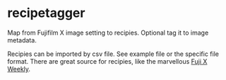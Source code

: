 # recipetagger
Map from Fujifilm X image setting to recipies. Optional tag it to image metadata.

Recipies can be imported by csv file. See example file or the specific file format. There are great source for recipies, like the marvellous [Fuji X Weekly](https://fujixweekly.com). 
